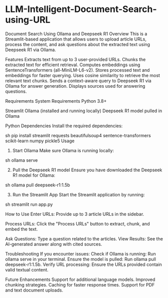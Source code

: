 # LLM-Intelligent-Document-Search-using-URL
Document Search Using Ollama and Deepseek R1
Overview
This is a Streamlit-based application that allows users to upload article URLs, process the content, and ask questions about the extracted text using Deepseek R1 via Ollama.

Features
Extracts text from up to 3 user-provided URLs.
Chunks the extracted text for efficient retrieval.
Computes embeddings using SentenceTransformers (all-MiniLM-L6-v2).
Stores processed text and embeddings for faster querying.
Uses cosine similarity to retrieve the most relevant text chunks.
Sends a context-aware query to Deepseek R1 via Ollama for answer generation.
Displays sources used for answering questions.

Requirements
System Requirements
Python 3.8+

Streamlit
Ollama (installed and running locally)
Deepseek R1 model pulled in Ollama

Python Dependencies
Install the required dependencies:

sh
pip install streamlit requests beautifulsoup4 sentence-transformers scikit-learn numpy pickle5
Usage
1. Start Ollama
Make sure Ollama is running locally:

sh
ollama serve

2. Pull the Deepseek R1 model
Ensure you have downloaded the Deepseek R1 model for Ollama:

sh
ollama pull deepseek-r1:1.5b

3. Run the Streamlit App
Start the Streamlit application by running:

sh
streamlit run app.py

How to Use
Enter URLs: Provide up to 3 article URLs in the sidebar.

Process URLs: Click the "Process URLs" button to extract, chunk, and embed the text.

Ask Questions: Type a question related to the articles.
View Results: See the AI-generated answer along with cited sources.

Troubleshooting
If you encounter issues:
Check if Ollama is running: Run ollama serve in your terminal.
Ensure the model is pulled: Run ollama pull deepseek-r1:1.5b.
Verify URL processing: Ensure the URLs provided contain valid textual content.

Future Enhancements
Support for additional language models.
Improved chunking strategies.
Caching for faster response times.
Support for PDF and text document uploads.
